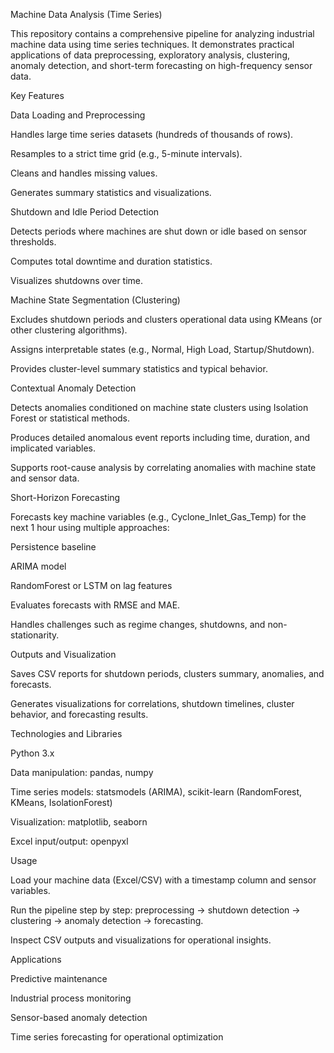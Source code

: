 Machine Data Analysis (Time Series)

This repository contains a comprehensive pipeline for analyzing industrial machine data using time series techniques. It demonstrates practical applications of data preprocessing, exploratory analysis, clustering, anomaly detection, and short-term forecasting on high-frequency sensor data.

Key Features

Data Loading and Preprocessing

Handles large time series datasets (hundreds of thousands of rows).

Resamples to a strict time grid (e.g., 5-minute intervals).

Cleans and handles missing values.

Generates summary statistics and visualizations.

Shutdown and Idle Period Detection

Detects periods where machines are shut down or idle based on sensor thresholds.

Computes total downtime and duration statistics.

Visualizes shutdowns over time.

Machine State Segmentation (Clustering)

Excludes shutdown periods and clusters operational data using KMeans (or other clustering algorithms).

Assigns interpretable states (e.g., Normal, High Load, Startup/Shutdown).

Provides cluster-level summary statistics and typical behavior.

Contextual Anomaly Detection

Detects anomalies conditioned on machine state clusters using Isolation Forest or statistical methods.

Produces detailed anomalous event reports including time, duration, and implicated variables.

Supports root-cause analysis by correlating anomalies with machine state and sensor data.

Short-Horizon Forecasting

Forecasts key machine variables (e.g., Cyclone_Inlet_Gas_Temp) for the next 1 hour using multiple approaches:

Persistence baseline

ARIMA model

RandomForest or LSTM on lag features

Evaluates forecasts with RMSE and MAE.

Handles challenges such as regime changes, shutdowns, and non-stationarity.

Outputs and Visualization

Saves CSV reports for shutdown periods, clusters summary, anomalies, and forecasts.

Generates visualizations for correlations, shutdown timelines, cluster behavior, and forecasting results.

Technologies and Libraries

Python 3.x

Data manipulation: pandas, numpy

Time series models: statsmodels (ARIMA), scikit-learn (RandomForest, KMeans, IsolationForest)

Visualization: matplotlib, seaborn

Excel input/output: openpyxl

Usage

Load your machine data (Excel/CSV) with a timestamp column and sensor variables.

Run the pipeline step by step: preprocessing → shutdown detection → clustering → anomaly detection → forecasting.

Inspect CSV outputs and visualizations for operational insights.

Applications

Predictive maintenance

Industrial process monitoring

Sensor-based anomaly detection

Time series forecasting for operational optimization
